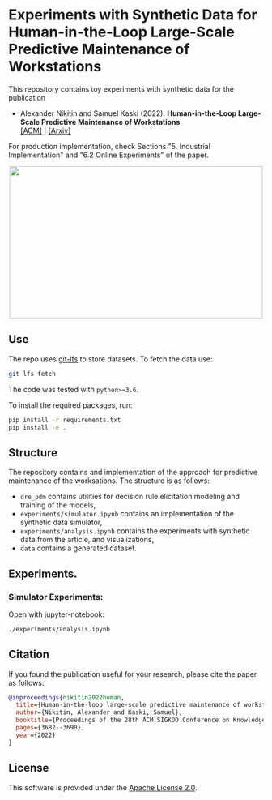 #  Experiments with Synthetic Data for Human-in-the-Loop Large-Scale Predictive Maintenance of Workstations

This repository contains toy experiments with synthetic data for the publication
* Alexander Nikitin and Samuel Kaski (2022). **Human-in-the-Loop Large-Scale Predictive Maintenance of Workstations**.   
[[ACM]](https://dl.acm.org/doi/abs/10.1145/3534678.3539196) | [[Arxiv]](https://arxiv.org/pdf/2206.11574.pdf)

For production implementation, check Sections "5. Industrial Implementation" and "6.2 Online Experiments" of the paper.

<p align="center">
  <img src="data/teaser.png" width="500" height="300"/>
</p>


## Use
The repo uses [git-lfs](https://git-lfs.github.com/) to store datasets. To fetch the data use:
```bash
git lfs fetch
```

The code was tested with `python>=3.6`.

To install the required packages, run:
```bash
pip install -r requirements.txt
pip install -e .
```

## Structure
The repository contains and implementation of the approach for predictive maintenance of the worksations. The structure is as follows:
* `dre_pdm` contains utilities for decision rule elicitation modeling and training of the models,
* `experiments/simulator.ipynb` contains an implementation of the synthetic data simulator,
* `experiments/analysis.ipynb` contains the experiments with synthetic data from the article, and visualizations,
* `data` contains a generated dataset.

## Experiments.

### Simulator Experiments:
Open with jupyter-notebook:
```bash
./experiments/analysis.ipynb
```

## Citation
If you found the publication useful for your research, please cite the paper as follows:
```bibtex
@inproceedings{nikitin2022human,
  title={Human-in-the-loop large-scale predictive maintenance of workstations},
  author={Nikitin, Alexander and Kaski, Samuel},
  booktitle={Proceedings of the 28th ACM SIGKDD Conference on Knowledge Discovery and Data Mining},
  pages={3682--3690},
  year={2022}
}
```

## License
This software is provided under the [Apache License 2.0](LICENSE).
